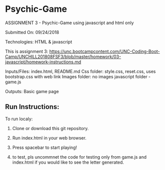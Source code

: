 # Psychic-Game
ASSIGNMENT 3 - Psychic-Game using javascript and html only

Submitted On: 09/24/2018

Technologies: HTML & javascript

This is assignment 3: https://unc.bootcampcontent.com/UNC-Coding-Boot-Camp/UNCHILL201808FSF3/blob/master/homework/03-javascript/homework-instructions.md

Inputs/Files: index.html, README.md 
Css folder: style.css,  reset.css, uses bootstrap.css with web link
Images folder: no images
javascript folder - game.js

Outputs: Basic game page 


Run Instructions:
--------------
To run localy:

1) Clone or download this git repository.

2) Run index.html in your web browser.

3) Press spacebar to start playing!

4) to test, pls uncommnet the code for testing only from game.js and index.html if you would like to see the letter generated.
